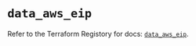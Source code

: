 # `data_aws_eip`

Refer to the Terraform Registory for docs: [`data_aws_eip`](https://registry.terraform.io/providers/hashicorp/aws/4.65.0/docs/data-sources/eip).

